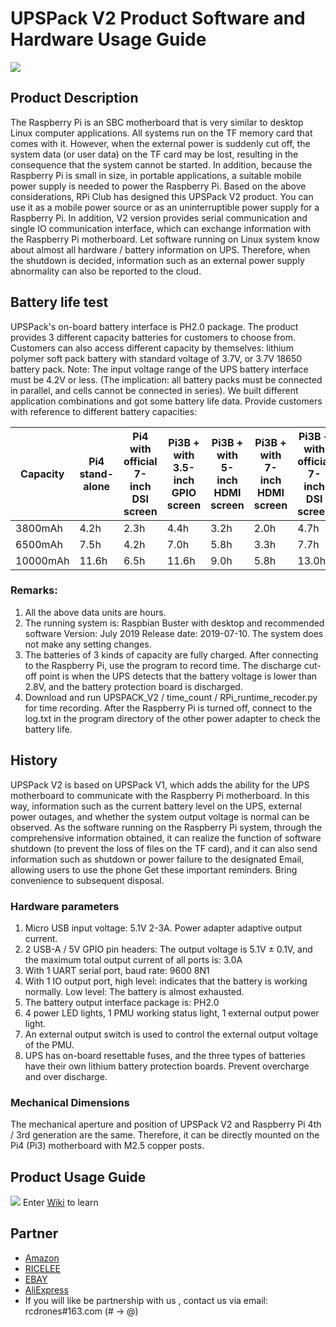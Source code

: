 # UPSPack V2 Product Software and Hardware Usage Guide

![](https://github.com/rcdrones/UPSPACK_V2/wiki/images/ups.JPG)

## Product Description
The Raspberry Pi is an SBC motherboard that is very similar to desktop Linux computer applications. All systems run on the TF memory card that comes with it. However, when the external power is suddenly cut off, the system data (or user data) on the TF card may be lost, resulting in the consequence that the system cannot be started. In addition, because the Raspberry Pi is small in size, in portable applications, a suitable mobile power supply is needed to power the Raspberry Pi. Based on the above considerations, RPi Club has designed this UPSPack V2 product. You can use it as a mobile power source or as an uninterruptible power supply for a Raspberry Pi. In addition, V2 version provides serial communication and single IO communication interface, which can exchange information with the Raspberry Pi motherboard. Let software running on Linux system know about almost all hardware / battery information on UPS. Therefore, when the shutdown is decided, information such as an external power supply abnormality can also be reported to the cloud.


## Battery life test
UPSPack's on-board battery interface is PH2.0 package. The product provides 3 different capacity batteries for customers to choose from. Customers can also access different capacity by themselves: lithium polymer soft pack battery with standard voltage of 3.7V, or 3.7V 18650 battery pack. Note: The input voltage range of the UPS battery interface must be 4.2V or less. (The implication: all battery packs must be connected in parallel, and cells cannot be connected in series). We built different application combinations and got some battery life data. Provide customers with reference to different battery capacities:



| Capacity | Pi4 stand-alone | Pi4 with official 7-inch DSI screen | Pi3B + with 3.5-inch GPIO screen | Pi3B + with 5-inch HDMI screen | Pi3B + with 7-inch HDMI screen | Pi3B + with official 7-inch DSI screen |
| -------- | --------------- | ----------------------------------- | -------------------------------- | ------------------------------ | ------------------------------ | -------------------------------------- |
| 3800mAh  | 4.2h            | 2.3h                                | 4.4h                             | 3.2h                           | 2.0h                           | 4.7h                                   |
| 6500mAh  | 7.5h            | 4.2h                                | 7.0h                             | 5.8h                           | 3.3h                           | 7.7h                                   |
| 10000mAh | 11.6h           | 6.5h                                | 11.6h                            | 9.0h                           | 5.8h                           | 13.0h                                  |

### Remarks:
1. All the above data units are hours.
2. The running system is: Raspbian Buster with desktop and recommended software Version: July 2019 Release date: 2019-07-10. The system does not make any setting changes.
3. The batteries of 3 kinds of capacity are fully charged. After connecting to the Raspberry Pi, use the program to record time. The discharge cut-off point is when the UPS detects that the battery voltage is lower than 2.8V, and the battery protection board is discharged.
4. Download and run UPSPACK_V2 / time_count / RPi_runtime_recoder.py for time recording. After the Raspberry Pi is turned off, connect to the log.txt in the program directory of the other power adapter to check the battery life.


## History
UPSPack V2 is based on UPSPack V1, which adds the ability for the UPS motherboard to communicate with the Raspberry Pi motherboard. In this way, information such as the current battery level on the UPS, external power outages, and whether the system output voltage is normal can be observed. As the software running on the Raspberry Pi system, through the comprehensive information obtained, it can realize the function of software shutdown (to prevent the loss of files on the TF card), and it can also send information such as shutdown or power failure to the designated Email, allowing users to use the phone Get these important reminders. Bring convenience to subsequent disposal.

### Hardware parameters
1. Micro USB input voltage: 5.1V 2-3A. Power adapter adaptive output current.
2. 2 USB-A / 5V GPIO pin headers: The output voltage is 5.1V ± 0.1V, and the maximum total output current of all ports is: 3.0A
3. With 1 UART serial port, baud rate: 9600 8N1
4. With 1 IO output port, high level: indicates that the battery is working normally. Low level: The battery is almost exhausted.
5. The battery output interface package is: PH2.0
6. 4 power LED lights, 1 PMU working status light, 1 external output power light.
7. An external output switch is used to control the external output voltage of the PMU.
8. UPS has on-board resettable fuses, and the three types of batteries have their own lithium battery protection boards. Prevent overcharge and over discharge.

### Mechanical Dimensions  
The mechanical aperture and position of UPSPack V2 and Raspberry Pi 4th / 3rd generation are the same. Therefore, it can be directly mounted on the Pi4 (Pi3) motherboard with M2.5 copper posts.


## Product Usage Guide
![](https://github.com/rcdrones/UPSPACK_V2/wiki/images/wire.JPG)
Enter [Wiki](https://github.com/rcdrones/upspack_v2/wiki) to learn


## Partner
* [Amazon](https://www.amazon.com/MakerFocus-Raspberry-Standard-Expansion-Cellphone/dp/B01LAEX7J0)
* [RICELEE](https://ricelee.com/product/raspberry-pi-ups-lithium-battery-expansion-board)
* [EBAY](https://www.ebay.com/itm/UPS-Raspberry-Pi-Lithium-Battery-Expansion-Board-with-3800mAh-Lithium-Battery-/173685870116?_trksid=p2385738.m4383.l4275.c10)
* [AliExpress](https://www.aliexpress.com/item/UPS-Lithium-Battery-Expansion-Board-with-3800mAh-Lithium-Battery-for-Raspberry-Pi-Durable/32990788550.html)
* If you will like be partnership with us , contact us via email: rcdrones#163.com (# -> @)
